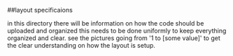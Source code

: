 ##layout specificaions

in this directory there will be information on how the code should be uploaded and organized
this needs to be done uniformly to keep everything organized and clear. 
see the pictures going from '1 to [some value]' to get the clear understanding on how the layout is setup.

